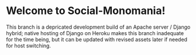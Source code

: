 # Welcome to Social-Monomania!
This branch is a depricated development build of an Apache server / Django hybrid; native hosting of Django on Heroku makes this branch inadequate for the time being, but it can be updated with revised assets later if needed for host switching.
